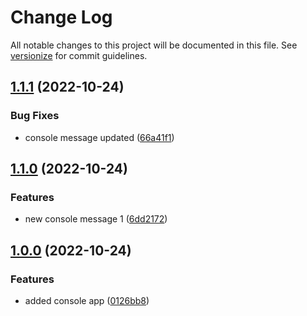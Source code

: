 # Change Log

All notable changes to this project will be documented in this file. See [versionize](https://github.com/versionize/versionize) for commit guidelines.

<a name="1.1.1"></a>
## [1.1.1](https://www.github.com/antosubash/version-me/releases/tag/v1.1.1) (2022-10-24)

### Bug Fixes

* console message updated ([66a41f1](https://www.github.com/antosubash/version-me/commit/66a41f11078ce45006a991f970306dcfd13b3ffd))

<a name="1.1.0"></a>
## [1.1.0](https://www.github.com/antosubash/version-me/releases/tag/v1.1.0) (2022-10-24)

### Features

* new console message 1 ([6dd2172](https://www.github.com/antosubash/version-me/commit/6dd21728dac1a8a92c02f3bd92d853575d127f1a))

<a name="1.0.0"></a>
## [1.0.0](https://www.github.com/antosubash/version-me/releases/tag/v1.0.0) (2022-10-24)

### Features

* added console app ([0126bb8](https://www.github.com/antosubash/version-me/commit/0126bb8da74efc5b2398b8adc517cf170dfd3341))

